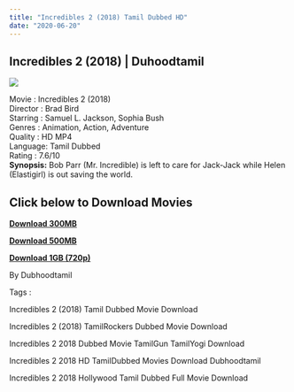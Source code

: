 ```yaml
---
title: "Incredibles 2 (2018) Tamil Dubbed HD"
date: "2020-06-20"
---
```


## Incredibles 2 (2018) | Duhoodtamil

[![](https://1.bp.blogspot.com/-NAiJs5FgcoQ/Xu2LSN7yUmI/AAAAAAAABeI/3KIlqCQxCUQAktWgyntD0gTbphEvYWwkQCNcBGAsYHQ/s640/72c34a0afa1fc926598fc2fae48f9b4f.jpg)](https://1.bp.blogspot.com/-NAiJs5FgcoQ/Xu2LSN7yUmI/AAAAAAAABeI/3KIlqCQxCUQAktWgyntD0gTbphEvYWwkQCNcBGAsYHQ/s1600/72c34a0afa1fc926598fc2fae48f9b4f.jpg)

  
  
Movie : Incredibles 2 (2018)  
Director : Brad Bird  
Starring : Samuel L. Jackson, Sophia Bush  
Genres : Animation, Action, Adventure  
Quality : HD MP4  
Language: Tamil Dubbed  
Rating : 7.6/10  
**Synopsis:** Bob Parr (Mr. Incredible) is left to care for Jack-Jack while Helen (Elastigirl) is out saving the world.  
  
  

## Click below to Download Movies

**[Download 300MB](https://oncehelp.com/Incredibles-2-300MB)**

**[Download 500MB](https://oncehelp.com/Incredibles-2-500MB)**

**[Download 1GB (720p)](https://oncehelp.com/Incredibles-2-1GB)**

By Dubhoodtamil

  

  

Tags :

  

Incredibles 2 (2018) Tamil Dubbed Movie Download

  

Incredibles 2 (2018) TamilRockers Dubbed Movie Download

  

Incredibles 2 2018 Dubbed Movie TamilGun TamilYogi Download

  

Incredibles 2 2018 HD TamilDubbed Movies Download Dubhoodtamil

  

Incredibles 2 2018 Hollywood Tamil Dubbed Full Movie Download
